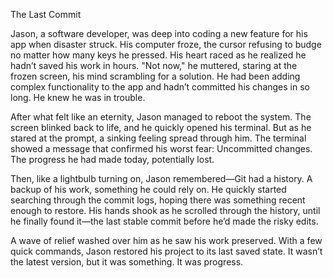 The Last Commit

Jason, a software developer, was deep into coding a new feature for his app when disaster struck. 
His computer froze, the cursor refusing to budge no matter how many keys he pressed. 
His heart raced as he realized he hadn’t saved his work in hours.
"Not now," he muttered, staring at the frozen screen, his mind scrambling for a solution. 
He had been adding complex functionality to the app and hadn’t committed his changes in so long. 
He knew he was in trouble.

After what felt like an eternity, Jason managed to reboot the system. The screen blinked back to life, 
and he quickly opened his terminal. But as he stared at the prompt, a sinking feeling spread through him. 
The terminal showed a message that confirmed his worst fear: Uncommitted changes. 
The progress he had made today, potentially lost.

Then, like a lightbulb turning on, Jason remembered—Git had a history. A backup of his work, something he could rely on.
He quickly started searching through the commit logs, hoping there was something recent enough to restore. 
His hands shook as he scrolled through the history, until he finally found it—the last stable commit 
before he’d made the risky edits.

A wave of relief washed over him as he saw his work preserved. With a few quick commands, 
Jason restored his project to its last saved state. It wasn’t the latest version, but it was something. It was progress.